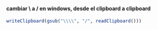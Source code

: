 #### cambiar \ a / en windows, desde el clipboard a clipboard

```R
writeClipboard(gsub("\\\\", "/", readClipboard()))
```
